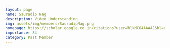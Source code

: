 ```yaml
---
layout: page
name: Sauradip Nag
description: Video Understanding
img: assets/img/members/SauradipNag.png
homepage: https://scholar.google.co.in/citations?user=hlkMCO4AAAAJ&hl=en
importance: 84
category: Past Member
---
```

